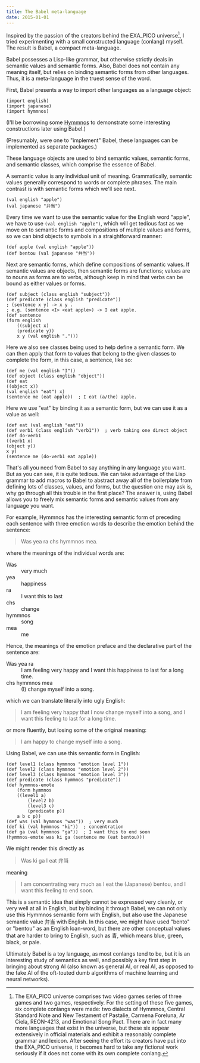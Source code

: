 ```yaml
---
title: The Babel meta-language
date: 2015-01-01
---
```


Inspired by the passion of the creators behind the EXA_PICO universe[^1], I
tried experimenting with a small constructed language (conlang) myself.  The
result is Babel, a compact meta-language.

[^1]:

    The EXA_PICO universe comprises two video games series of three games and
    two games, respectively.  For the setting of these five games, six complete
    conlangs were made: two dialects of Hymmnos, Central Standard Note and New
    Testament of Pastalie, Carmena Foreluna, Ar Ciela, REON-4213, and Emotional
    Song Pact.  There are in fact many more languages that exist in the
    universe, but these six appear extensively in official materials and exhibit
    a reasonably complete grammar and lexicon.  After seeing the effort its
    creators have put into the EXA_PICO universe, it becomes hard to take any
    fictional work seriously if it does not come with its own complete conlang.

Babel possesses a Lisp-like grammar, but otherwise strictly deals in semantic
values and semantic forms.  Also, Babel does not contain any meaning itself,
but relies on binding semantic forms from other languages.  Thus, it is a
meta-language in the truest sense of the word.

First, Babel presents a way to import other languages as a language object:

    (import english)
    (import japanese)
    (import hymmnos)

(I'll be borrowing some [Hymmnos] to demonstrate some interesting constructions
later using Babel.)

[Hymmnos]: http://conlang.wikia.com/wiki/Hymmnos

(Presumably, were one to "implement" Babel, these languages can be implemented
as separate packages.)

These language objects are used to bind semantic values, semantic forms, and
semantic classes, which comprise the essence of Babel.

A semantic value is any individual unit of meaning.  Grammatically, semantic
values generally correspond to words or complete phrases.  The main contrast is
with semantic forms which we'll see next.

    (val english "apple")
    (val japanese "弁当")

Every time we want to use the semantic value for the English word "apple", we
have to use `(val english "apple")`, which will get tedious fast as we move on
to semantic forms and compositions of multiple values and forms, so we can bind
objects to symbols in a straightforward manner:

    (def apple (val english "apple"))
    (def bentou (val japanese "弁当"))

Next are semantic forms, which define compositions of semantic values.  If
semantic values are objects, then semantic forms are functions; values are to
nouns as forms are to verbs, although keep in mind that verbs can be bound as
either values or forms.

    (def subject (class english "subject"))
    (def predicate (class english "predicate"))
    ; (sentence x y) -> x y .
    ; e.g. (sentence <I> <eat apple>) -> I eat apple.
    (def sentence
    (form english
        ((subject x)
        (predicate y))
        x y (val english ".")))

Here we also see classes being used to help define a semantic form.  We can
then apply that form to values that belong to the given classes to complete the
form, in this case, a sentence, like so:

    (def me (val english "I"))
    (def object (class english "object"))
    (def eat
    ((object x))
    (val english "eat") x)
    (sentence me (eat apple))  ; I eat (a/the) apple.

Here we use "eat" by binding it as a semantic form, but we can use it as a
value as well:

    (def eat (val english "eat"))
    (def verb1 (class english "verb1"))  ; verb taking one direct object
    (def do-verb1
    ((verb1 x)
    (object y))
    x y)
    (sentence me (do-verb1 eat apple))

That's all you need from Babel to say anything in any language you want.  But
as you can see, it is quite tedious.  We can take advantage of the Lisp grammar
to add macros to Babel to abstract away all of the boilerplate from defining
lots of classes, values, and forms, but the question one may ask is, why go
through all this trouble in the first place?  The answer is, using Babel allows
you to freely mix semantic forms and semantic values from any language you want.

For example, Hymmnos has the interesting semantic form of preceding each
sentence with three emotion words to describe the emotion behind the sentence:

> Was yea ra chs hymmnos mea.

where the meanings of the individual words are:

<dl>
  <dt>Was</dt>
  <dd>very much</dd>

  <dt>yea</dt>
  <dd>happiness</dd>

  <dt>ra</dt>
  <dd>I want this to last</dd>

  <dt>chs</dt>
  <dd>change</dd>

  <dt>hymmnos</dt>
  <dd>song</dd>

  <dt>mea</dt>
  <dd>me</dd>
</dl>

Hence, the meanings of the emotion preface and the declarative part of the
sentence are:

<dl>
  <dt>Was yea ra</dt>
  <dd>I am feeling very happy and I want this happiness to last for a long time.</dd>

  <dt>chs hymmnos mea</dt>
  <dd>(I) change myself into a song.</dd>
</dl>

which we can translate literally into ugly English:

> I am feeling very happy that I now change myself into a song, and I want this
> feeling to last for a long time.

or more fluently, but losing some of the original meaning:

> I am happy to change myself into a song.

Using Babel, we can use this semantic form in English:

    (def level1 (class hymmnos "emotion level 1"))
    (def level2 (class hymmnos "emotion level 2"))
    (def level3 (class hymmnos "emotion level 3"))
    (def predicate (class hymmnos "predicate"))
    (def hymmnos-emote
        (form hymmnos
        ((level1 a)
            (level2 b)
            (level3 c)
            (predicate p))
        a b c p))
    (def was (val hymmnos "was"))  ; very much
    (def ki (val hymmnos "ki"))  ; concentration
    (def ga (val hymmnos "ga"))  ; I want this to end soon
    (hymmnos-emote was ki ga (sentence me (eat bentou)))

We might render this directly as

> Was ki ga I eat 弁当

meaning

> I am concentrating very much as I eat the (Japanese) bentou, and I want this
> feeling to end soon.

This is a semantic idea that simply cannot be expressed very cleanly, or very
well at all in English, but by binding it through Babel, we can not only use
this Hymmnos semantic form with English, but also use the Japanese semantic
value 弁当 with English.  In this case, we might have used "bento" or "bentou"
as an English loan-word, but there are other conceptual values that are harder
to bring to English, such as 青, which means blue, green, black, or pale.

Ultimately Babel is a toy language, as most conlangs tend to be, but it is an
interesting study of semantics as well, and possibly a key first step in
bringing about strong AI (also known as general AI, or real AI, as opposed to
the fake AI of the oft-touted dumb algorithms of machine learning and neural
networks).
